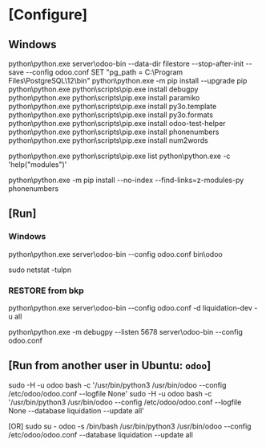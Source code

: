 # [Configure]
## Windows
python\python.exe server\odoo-bin --data-dir filestore --stop-after-init --save --config odoo.conf
SET "pg_path = C:\Program Files\PostgreSQL\12\bin"
python\python.exe -m pip install --upgrade pip
python\python.exe python\scripts\pip.exe install debugpy
python\python.exe python\scripts\pip.exe install paramiko
python\python.exe python\scripts\pip.exe install py3o.template
python\python.exe python\scripts\pip.exe install py3o.formats
python\python.exe python\scripts\pip.exe install odoo-test-helper
python\python.exe python\scripts\pip.exe install phonenumbers
python\python.exe python\scripts\pip.exe install num2words

python\python.exe python\scripts\pip.exe list
python\python.exe -c 'help("modules")'

python\python.exe -m pip install --no-index --find-links=z-modules-py phonenumbers


## [Run]
### Windows
python\python.exe server\odoo-bin --config odoo.conf
bin\odoo

sudo netstat -tulpn

### RESTORE from bkp
python\python.exe server\odoo-bin --config odoo.conf -d liquidation-dev -u all

python\python.exe -m debugpy --listen 5678 server\odoo-bin --config odoo.conf

## [Run from another user in Ubuntu: `odoo`]
sudo -H -u odoo bash -c '/usr/bin/python3 /usr/bin/odoo --config /etc/odoo/odoo.conf --logfile None'
sudo -H -u odoo bash -c '/usr/bin/python3 /usr/bin/odoo --config /etc/odoo/odoo.conf --logfile None --database liquidation --update all'

[OR]
sudo su - odoo -s /bin/bash
/usr/bin/python3 /usr/bin/odoo --config /etc/odoo/odoo.conf --database liquidation --update all